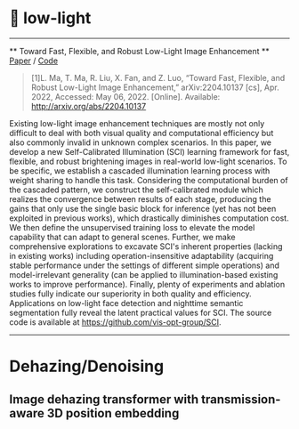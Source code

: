 # 🍎 low-light
-----
** Toward Fast, Flexible, and Robust Low-Light Image Enhancement ** <br>
[Paper](http://arxiv.org/pdf/2204.10137) /
[Code](https://github.com/vis-opt-group/SCI) <br>
> [1]L. Ma, T. Ma, R. Liu, X. Fan, and Z. Luo, “Toward Fast, Flexible, and Robust Low-Light Image Enhancement,” arXiv:2204.10137 [cs], Apr. 2022, Accessed: May 06, 2022. [Online]. Available: http://arxiv.org/abs/2204.10137

Existing low-light image enhancement techniques are mostly not only difficult to deal with both visual quality and computational efficiency but also commonly invalid in unknown complex scenarios. In this paper, we develop a new Self-Calibrated Illumination (SCI) learning framework for fast, flexible, and robust brightening images in real-world low-light scenarios. To be specific, we establish a cascaded illumination learning process with weight sharing to handle this task. Considering the computational burden of the cascaded pattern, we construct the self-calibrated module which realizes the convergence between results of each stage, producing the gains that only use the single basic block for inference (yet has not been exploited in previous works), which drastically diminishes computation cost. We then define the unsupervised training loss to elevate the model capability that can adapt to general scenes. Further, we make comprehensive explorations to excavate SCI's inherent properties (lacking in existing works) including operation-insensitive adaptability (acquiring stable performance under the settings of different simple operations) and model-irrelevant generality (can be applied to illumination-based existing works to improve performance). Finally, plenty of experiments and ablation studies fully indicate our superiority in both quality and efficiency. Applications on low-light face detection and nighttime semantic segmentation fully reveal the latent practical values for SCI. The source code is available at https://github.com/vis-opt-group/SCI.

------
# Dehazing/Denoising

## **Image dehazing transformer with transmission-aware 3D position embedding**
